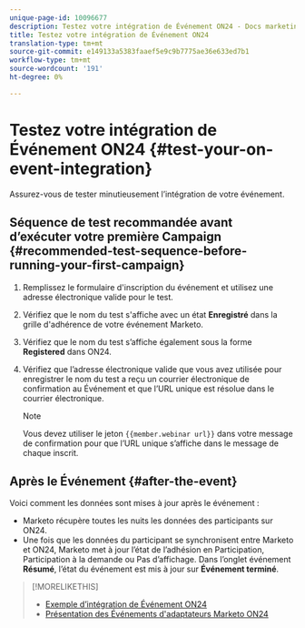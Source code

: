 ```yaml
---
unique-page-id: 10096677
description: Testez votre intégration de Événement ON24 - Docs marketing - Documentation du produit
title: Testez votre intégration de Événement ON24
translation-type: tm+mt
source-git-commit: e149133a5383faaef5e9c9b7775ae36e633ed7b1
workflow-type: tm+mt
source-wordcount: '191'
ht-degree: 0%

---
```



# Testez votre intégration de Événement ON24 {#test-your-on-event-integration}

Assurez-vous de tester minutieusement l’intégration de votre événement.

## Séquence de test recommandée avant d’exécuter votre première Campaign {#recommended-test-sequence-before-running-your-first-campaign}

1. Remplissez le formulaire d&#39;inscription du événement et utilisez une adresse électronique valide pour le test.
1. Vérifiez que le nom du test s&#39;affiche avec un état **Enregistré** dans la grille d&#39;adhérence de votre événement Marketo.
1. Vérifiez que le nom du test s’affiche également sous la forme **Registered** dans ON24.
1. Vérifiez que l’adresse électronique valide que vous avez utilisée pour enregistrer le nom du test a reçu un courrier électronique de confirmation au Événement et que l’URL unique est résolue dans le courrier électronique.

   >[!NOTE]
   >
   >Vous devez utiliser le jeton `{{member.webinar url}}` dans votre message de confirmation pour que l’URL unique s’affiche dans le message de chaque inscrit.

## Après le Événement {#after-the-event}

Voici comment les données sont mises à jour après le événement :

* Marketo récupère toutes les nuits les données des participants sur ON24.
* Une fois que les données du participant se synchronisent entre Marketo et ON24, Marketo met à jour l’état de l’adhésion en Participation, Participation à la demande ou Pas d’affichage. Dans l’onglet événement **Résumé**, l’état du événement est mis à jour sur **Événement terminé**.

>[!MORELIKETHIS]
>
>* [Exemple d’intégration de Événement ON24](example-on24-event-integration.md)
>* [Présentation des Événements d&#39;adaptateurs Marketo ON24](understanding-marketo-on24-adapter-events.md)

>



